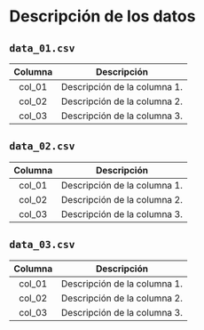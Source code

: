 # Descripción de los datos

## `data_01.csv`

| Columna 	|          Descripción         	|
|:-------:	|:----------------------------:	|
| col_01  	| Descripción de la columna 1. 	|
| col_02  	| Descripción de la columna 2. 	|
| col_03  	| Descripción de la columna 3. 	|

## `data_02.csv`

| Columna 	|          Descripción         	|
|:-------:	|:----------------------------:	|
| col_01  	| Descripción de la columna 1. 	|
| col_02  	| Descripción de la columna 2. 	|
| col_03  	| Descripción de la columna 3. 	|

## `data_03.csv`

| Columna 	|          Descripción         	|
|:-------:	|:----------------------------:	|
| col_01  	| Descripción de la columna 1. 	|
| col_02  	| Descripción de la columna 2. 	|
| col_03  	| Descripción de la columna 3. 	|